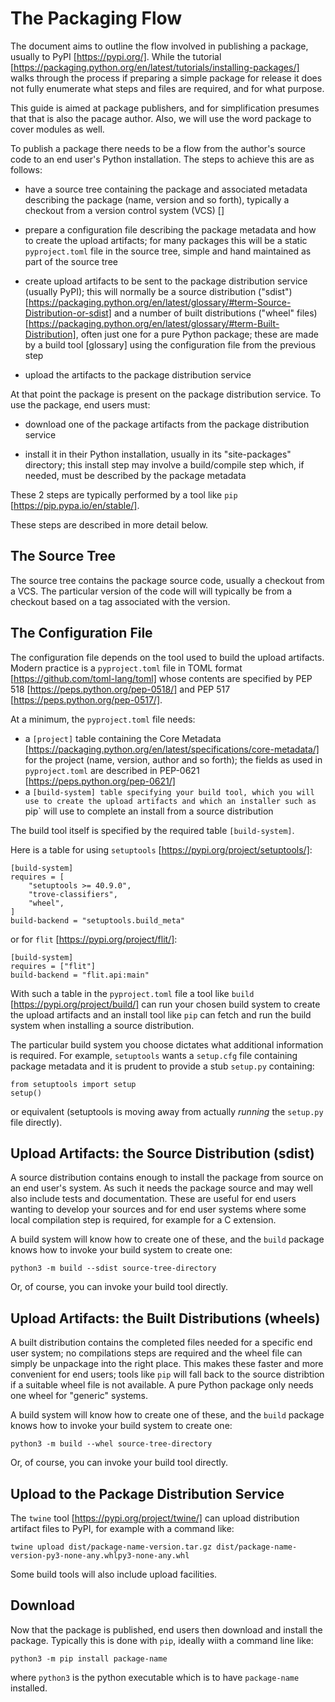 # The Packaging Flow

The document aims to outline the flow involved in publishing a package, usually to PyPI [https://pypi.org/].
While the tutorial [https://packaging.python.org/en/latest/tutorials/installing-packages/]
walks through the process if preparing a simple package for release
it does not fully enumerate what steps and files are required,
and for what purpose.

This guide is aimed at package publishers, and for simplification
presumes that that is also the pacage author.
Also, we will use the word package to cover modules as well.

To publish a package there needs to be a flow from the author's
source code to an end user's Python installation.
The steps to achieve this are as follows:

- have a source tree containing the package and associated metadata describing the
  package (name, version and so forth), typically a checkout from a version
  control system (VCS) []

- prepare a configuration file describing the package metadata and
  how to create the upload artifacts; for many packages this will
  be a static `pyproject.toml` file in the source tree,
  simple and hand maintained as part of the source tree

- create upload artifacts to be sent to the package distribution service (usually PyPI);
  this will normally be a source distribution ("sdist") [https://packaging.python.org/en/latest/glossary/#term-Source-Distribution-or-sdist]
  and a number of built distributions ("wheel" files) [https://packaging.python.org/en/latest/glossary/#term-Built-Distribution],
  often just one for a pure Python package;
  these are made by a build tool [glossary] using the configuration file
  from the previous step

- upload the artifacts to the package distribution service

At that point the package is present on the package distribution service.
To use the package, end users must:

- download one of the package artifacts from the package distribution service

- install it in their Python installation, usually in its "site-packages" directory;
  this install step may involve a build/compile step which, if
  needed, must be described by the package metadata

These 2 steps are typically performed by a tool like `pip` [https://pip.pypa.io/en/stable/].

These steps are described in more detail below.

## The Source Tree

The source tree contains the package source code, usually a checkout from a VCS.
The particular version of the code will will typically be from a checkout
based on a tag associated with the version.

## The Configuration File

The configuration file depends on the tool used to build the upload artifacts.
Modern practice is a `pyproject.toml` file
in TOML format [https://github.com/toml-lang/toml]
whose contents are specified by PEP 518 [https://peps.python.org/pep-0518/]
and PEP 517 [https://peps.python.org/pep-0517/].

At a minimum, the `pyproject.toml` file needs:
- a `[project]` table containing the Core Metadata [https://packaging.python.org/en/latest/specifications/core-metadata/] for the project
  (name, version, author and so forth);
  the fields as used in `pyproject.toml`
  are described in PEP-0621 [https://peps.python.org/pep-0621/]
- a `[build-system] table specifying your build tool,
  which you will use to create the upload artifacts
  and which an installer such as `pip` will use
  to complete an install from a source distribution

The build tool itself is specified by the required table `[build-system]`.

Here is a table for using `setuptools` [https://pypi.org/project/setuptools/]:

    [build-system]
    requires = [
        "setuptools >= 40.9.0",
        "trove-classifiers",
        "wheel",
    ]
    build-backend = "setuptools.build_meta"

or for `flit` [https://pypi.org/project/flit/]:

    [build-system]
    requires = ["flit"]
    build-backend = "flit.api:main"

With such a table in the `pyproject.toml` file
a tool like `build` [https://pypi.org/project/build/]
can run your chosen build system to create the upload artifacts
and an install tool like `pip` can fetch and run the build system
when installing a source distribution.

The particular build system you choose dictates what additional information is required.
For example, `setuptools` wants a `setup.cfg` file containing package metadata
and it is prudent to provide a stub `setup.py` containing:

    from setuptools import setup
    setup()

or equivalent (setuptools is moving away from actually _running_ the `setup.py` file directly).

## Upload Artifacts: the Source Distribution (sdist)

A source distribution contains enough to install the package from source
on an end user's system.
As such it needs the package source
and may well also include tests and documentation.
These are useful for end users wanting to develop your sources
and for end user systems where some local compilation step is required,
for example for a C extension.

A build system will know how to create one of these,
and the `build` package knows how to invoke your build system to create one:

    python3 -m build --sdist source-tree-directory

Or, of course, you can invoke your build tool directly.

## Upload Artifacts: the Built Distributions (wheels)

A built distribution contains the completed files needed for a specific
end user system; no compilations steps are required and the wheel file
can simply be unpackage into the right place.
This makes these faster and more convenient for end users;
tools like `pip` will fall back to the source distribtion
if a suitable wheel file is not available.
A pure Python package only needs one wheel for "generic" systems.

A build system will know how to create one of these,
and the `build` package knows how to invoke your build system to create one:

    python3 -m build --whel source-tree-directory

Or, of course, you can invoke your build tool directly.

## Upload to the Package Distribution Service

The `twine` tool [https://pypi.org/project/twine/]
can upload distribution artifact files to PyPI,
for example with a command like:

    twine upload dist/package-name-version.tar.gz dist/package-name-version-py3-none-any.whlpy3-none-any.whl

Some build tools will also include upload facilities.

## Download

Now that the package is published,
end users then download and install the package.
Typically this is done with `pip`, ideally wiith a command line like:

    python3 -m pip install package-name

where `python3` is the python executable which is to have `package-name` installed.
